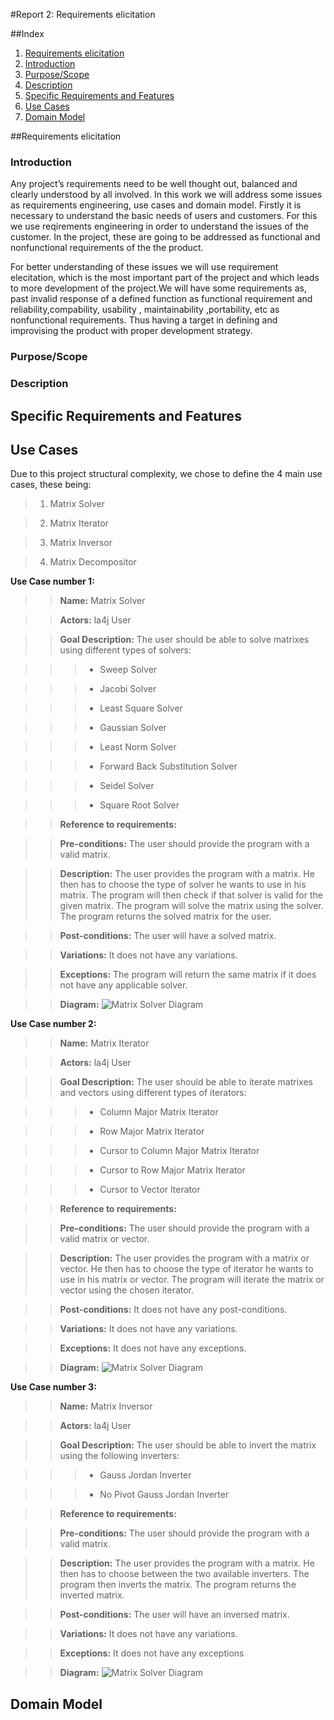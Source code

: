 #Report 2: Requirements elicitation

##Index
1. [Requirements elicitation](#Requirements)
  1. [Introduction](#Introduction)
  2. [Purpose/Scope](#PurposeScope)
  3. [Description](#Description)
2. [Specific Requirements and Features](#RequirementsFeatures)
3. [Use Cases](#UseCases)
4. [Domain Model](#DomainModel)

##Requirements elicitation <a name="Requirements"></a>

### Introduction <a name="Introduction"></a>
   Any project’s requirements need to be well thought out, balanced and clearly understood by all involved. In this work we will address some issues as requirements engineering, use cases and domain model. Firstly it is necessary to understand the basic needs of users and customers. For this we use reqirements engineering in order to understand the issues of the customer. In the project, these are going to be addressed as functional and nonfunctional requirements of the the product.

   For better understanding of these issues we will use requirement elecitation, which is the most important part of the project and which leads to more development of the project.We will have some requirements as, past invalid response of a defined function as functional requirement and reliability,compability, usability , maintainability ,portability, etc as nonfunctional requirements. Thus having a target in defining and improvising the product with proper development strategy.
 
### Purpose/Scope <a name="PurposeScope"></a>

### Description <a name="Description"></a>

## Specific Requirements and Features  <a name="RequirementsFeatures"></a>

## Use Cases <a name="UseCases"></a>
Due to this project structural complexity, we chose to define the 4 main use cases, these being:

 > 1. Matrix Solver
 
 > 2. Matrix Iterator
 
 > 3. Matrix Inversor
 
 > 4. Matrix Decompositor
 
**Use Case number 1:**

 > > **Name:** Matrix Solver
  
 > > **Actors:** la4j User
  
 > > **Goal Description:** The user should be able to solve matrixes using different types of solvers:
 
 > > > * Sweep Solver
 
 > > > * Jacobi Solver
 
 > > > * Least Square Solver
 
 > > > * Gaussian Solver
 
 > > > * Least Norm Solver
 
 > > > * Forward Back Substitution Solver
 
 > > > * Seidel Solver
 
 > > > * Square Root Solver
 
 > > **Reference to requirements:**
  
 > > **Pre-conditions:** The user should provide the program with a valid matrix.
  
 > > **Description:** The user provides the program with a matrix. He then has to choose the type of solver he wants to use in his matrix. The program will then check if that solver is valid for the given matrix. The program will solve the matrix using the solver. The program returns the solved matrix for the user.
  
 > > **Post-conditions:** The user will have a solved matrix.
  
 > > **Variations:** It does not have any variations.
  
 > > **Exceptions:** The program will return the same matrix if it does not have any applicable solver.
  
 > > **Diagram:** ![Matrix Solver Diagram](https://github.com/nunomiguel1995/ESOF-la4j/blob/master/ESOF-docs/res/MatrixSolver.png)
 
 **Use Case number 2:**

 > > **Name:** Matrix Iterator
  
 > > **Actors:** la4j User
  
 > > **Goal Description:** The user should be able to iterate matrixes and vectors using different types of iterators:
 
 > > > * Column Major Matrix Iterator
 
 > > > * Row Major Matrix Iterator
 
 > > > * Cursor to Column Major Matrix Iterator
 
 > > > * Cursor to Row Major Matrix Iterator
 
 > > > * Cursor to Vector Iterator
 
 > > **Reference to requirements:**
  
 > > **Pre-conditions:** The user should provide the program with a valid matrix or vector.
  
 > > **Description:** The user provides the program with a matrix or vector. He then has to choose the type of iterator he wants to use in his matrix or vector. The program will iterate the matrix or vector using the chosen iterator.
 
 > > **Post-conditions:** It does not have any post-conditions.
  
 > > **Variations:** It does not have any variations.
  
 > > **Exceptions:** It does not have any exceptions.
  
 > > **Diagram:** ![Matrix Solver Diagram](https://github.com/nunomiguel1995/ESOF-la4j/blob/master/ESOF-docs/res/MatrixIterator.png)

**Use Case number 3:**

 > > **Name:** Matrix Inversor
  
 > > **Actors:** la4j User
  
 > > **Goal Description:** The user should be able to invert the matrix using the following inverters:
 
 > > > * Gauss Jordan Inverter
 
 > > > * No Pivot Gauss Jordan Inverter
 
 > > **Reference to requirements:**
  
 > > **Pre-conditions:** The user should provide the program with a valid matrix.
  
 > > **Description:** The user provides the program with a matrix. He then has to choose between the two available inverters. The program then inverts the matrix. The program returns the inverted matrix. 
  
 > > **Post-conditions:** The user will have an inversed matrix.
  
 > > **Variations:** It does not have any variations.
  
 > > **Exceptions:** It does not have any exceptions
  
 > > **Diagram:** ![Matrix Solver Diagram](https://github.com/nunomiguel1995/ESOF-la4j/blob/master/ESOF-docs/res/MatrixInverter.png)
 
## Domain Model <a name="DomainModel"></a>
